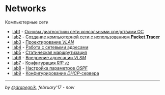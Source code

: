 # Networks
Компьютерные сети

* [lab1](https://github.com/Drapegnik/bsu/tree/master/networks/lab1) - [Основы диагностики сети консольными средствами ОС](https://drapegnik.github.io/bsu/networks/lab1/lab1_PazhitnykhIP.pdf)
* [lab2](https://github.com/Drapegnik/bsu/tree/master/networks/lab2) - [Создание компьютерной сети с использованием **Packet Tracer**](https://drapegnik.github.io/bsu/networks/lab2/Lab2_PazhitnykhIP.pdf)
* [lab3](https://github.com/Drapegnik/bsu/tree/master/networks/lab3) - [Проектирование *VLAN*](https://drapegnik.github.io/bsu/networks/lab3/Lab3_PazhitnykhIP.pdf)
* [lab4](https://github.com/Drapegnik/bsu/tree/master/networks/lab4) - [Работа с сетевыми адресами](https://drapegnik.github.io/bsu/networks/lab4/Lab4_PazhitnykhIP.pdf)
* [lab5](https://github.com/Drapegnik/bsu/tree/master/networks/lab5) - [Статическая маршрутизация](https://drapegnik.github.io/bsu/networks/lab5/Lab5_PazhitnykhIP.pdf)
* [lab6](https://github.com/Drapegnik/bsu/tree/master/networks/lab6) - [Внедрение адресации *VLSM*](https://drapegnik.github.io/bsu/networks/lab6/Lab6_PazhitnykhIP.pdf)
* [lab7](https://github.com/Drapegnik/bsu/tree/master/networks/lab7) - [Конфигурация *RIP* `v2`](https://drapegnik.github.io/bsu/networks/lab7/Lab7_PazhitnykhIP.pdf)
* [lab8](https://github.com/Drapegnik/bsu/tree/master/networks/lab8) - [Настройка параметров *OSPF*](https://drapegnik.github.io/bsu/networks/lab8/Lab8_PazhitnykhIP.pdf)
* [lab9](https://github.com/Drapegnik/bsu/tree/master/networks/lab9) - [Конфигурирование *DHCP*-сервера](https://drapegnik.github.io/bsu/networks/lab9/Lab9_PazhitnykhIP.pdf)

***

*by [@drapegnik](https://github.com/Drapegnik), february'17 - now*